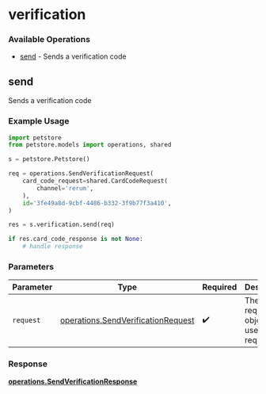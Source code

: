 # verification

### Available Operations

* [send](#send) - Sends a verification code

## send

Sends a verification code

### Example Usage

```python
import petstore
from petstore.models import operations, shared

s = petstore.Petstore()

req = operations.SendVerificationRequest(
    card_code_request=shared.CardCodeRequest(
        channel='rerum',
    ),
    id='3fe49a8d-9cbf-4486-b332-3f9b77f3a410',
)

res = s.verification.send(req)

if res.card_code_response is not None:
    # handle response
```

### Parameters

| Parameter                                                                                | Type                                                                                     | Required                                                                                 | Description                                                                              |
| ---------------------------------------------------------------------------------------- | ---------------------------------------------------------------------------------------- | ---------------------------------------------------------------------------------------- | ---------------------------------------------------------------------------------------- |
| `request`                                                                                | [operations.SendVerificationRequest](../../models/operations/sendverificationrequest.md) | :heavy_check_mark:                                                                       | The request object to use for the request.                                               |


### Response

**[operations.SendVerificationResponse](../../models/operations/sendverificationresponse.md)**

